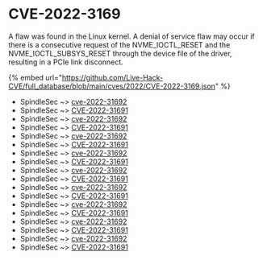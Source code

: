 # CVE-2022-3169

A flaw was found in the Linux kernel. A denial of service flaw may occur if there is a consecutive request of the NVME_IOCTL_RESET and the NVME_IOCTL_SUBSYS_RESET through the device file of the driver, resulting in a PCIe link disconnect.

{% embed url="https://github.com/Live-Hack-CVE/full_database/blob/main/cves/2022/CVE-2022-3169.json" %}


* SpindleSec ~> [cve-2022-31692](https://www.alice-snow.ru/2022/database/cve-2022-3169/cve-2022-31692-spindlesec)
* SpindleSec ~> [CVE-2022-31691](https://www.alice-snow.ru/2022/database/cve-2022-3169/cve-2022-31691-spindlesec)
* SpindleSec ~> [cve-2022-31692](https://www.alice-snow.ru/2022/database/cve-2022-3169/cve-2022-31692-spindlesec)
* SpindleSec ~> [CVE-2022-31691](https://www.alice-snow.ru/2022/database/cve-2022-3169/cve-2022-31691-spindlesec)
* SpindleSec ~> [cve-2022-31692](https://www.alice-snow.ru/2022/database/cve-2022-3169/cve-2022-31692-spindlesec)
* SpindleSec ~> [CVE-2022-31691](https://www.alice-snow.ru/2022/database/cve-2022-3169/cve-2022-31691-spindlesec)
* SpindleSec ~> [cve-2022-31692](https://www.alice-snow.ru/2022/database/cve-2022-3169/cve-2022-31692-spindlesec)
* SpindleSec ~> [CVE-2022-31691](https://www.alice-snow.ru/2022/database/cve-2022-3169/cve-2022-31691-spindlesec)
* SpindleSec ~> [cve-2022-31692](https://www.alice-snow.ru/2022/database/cve-2022-3169/cve-2022-31692-spindlesec)
* SpindleSec ~> [CVE-2022-31691](https://www.alice-snow.ru/2022/database/cve-2022-3169/cve-2022-31691-spindlesec)
* SpindleSec ~> [cve-2022-31692](https://www.alice-snow.ru/2022/database/cve-2022-3169/cve-2022-31692-spindlesec)
* SpindleSec ~> [CVE-2022-31691](https://www.alice-snow.ru/2022/database/cve-2022-3169/cve-2022-31691-spindlesec)
* SpindleSec ~> [cve-2022-31692](https://www.alice-snow.ru/2022/database/cve-2022-3169/cve-2022-31692-spindlesec)
* SpindleSec ~> [CVE-2022-31691](https://www.alice-snow.ru/2022/database/cve-2022-3169/cve-2022-31691-spindlesec)
* SpindleSec ~> [cve-2022-31692](https://www.alice-snow.ru/2022/database/cve-2022-3169/cve-2022-31692-spindlesec)
* SpindleSec ~> [CVE-2022-31691](https://www.alice-snow.ru/2022/database/cve-2022-3169/cve-2022-31691-spindlesec)
* SpindleSec ~> [cve-2022-31692](https://www.alice-snow.ru/2022/database/cve-2022-3169/cve-2022-31692-spindlesec)
* SpindleSec ~> [CVE-2022-31691](https://www.alice-snow.ru/2022/database/cve-2022-3169/cve-2022-31691-spindlesec)